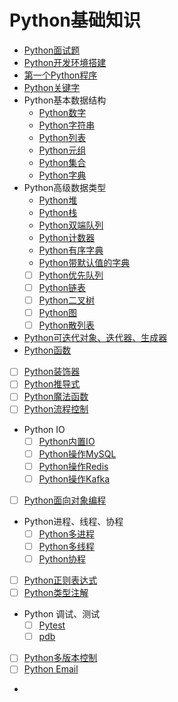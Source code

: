 # Python基础知识
- [Python面试题](doc/Python面试题.md)
- [Python开发环境搭建](doc/Python开发环境搭建.md)
- [第一个Python程序](doc/第一个Python程序.md)
- [Python关键字](notebook/Python关键字.ipynb)
- Python基本数据结构
  - [Python数字](notebook/Python数字.ipynb)
  - [Python字符串](notebook/Python字符串.ipynb)
  - [Python列表](notebook/Python列表.ipynb)
  - [Python元组](notebook/Python元组.ipynb)
  - [Python集合](notebook/Python集合.ipynb)
  - [Python字典](notebook/Python字典.ipynb)
- Python高级数据类型
  - [Python堆](notebook/Python堆.ipynb)
  - [Python栈](notebook/Python栈.ipynb)
  - [Python双端队列](notebook/Python双端队列.ipynb)
  - [Python计数器](notebook/Python计数器.ipynb)
  - [Python有序字典](notebook/Python有序字典.ipynb)
  - [Python带默认值的字典](notebook/Python带默认值的字典.ipynb)
  - [ ] [Python优先队列](notebook/Python优先队列.ipynb)
  - [ ] [Python链表](notebook/Python链表.ipynb)
  - [ ] [Python二叉树](notebook/Python二叉树.ipynb)
  - [ ] [Python图](notebook/Python图.ipynb)
  - [ ] [Python散列表](notebook/Python散列表.ipynb)
- [Python可迭代对象、迭代器、生成器](notebook/Python可迭代对象、迭代器、生成器.ipynb)
- [Python函数](notebook/Python函数.ipynb)
- [ ] [Python装饰器](notebook/Python装饰器.ipynb)
- [ ] [Python推导式](notebook/Python推导式.ipynb)
- [ ] [Python魔法函数]()
- [ ] [Python流程控制](notebook/Python流程控制.ipynb)
- Python IO
  - [ ] [Python内置IO](notebook/Python内置IO.ipynb)
  - [ ] [Python操作MySQL](notebook/Python操作MySQL.ipynb)
  - [ ] [Python操作Redis](notebook/Python操作Redis.ipynb)
  - [ ] [Python操作Kafka](notebook/Python操作Kafka.ipynb)
- [ ] [Python面向对象编程](notebook/Python面向对象编程.ipynb)
- Python进程、线程、协程
  - [ ] [Python多进程](notebook/Python多进程.ipynb)
  - [ ] [Python多线程](notebook/Python多线程.ipynb)
  - [ ] [Python协程](notebook/Python协程.ipynb)
- [ ] [Python正则表达式](notebook/Python正则表达式.ipynb)
- [ ] [Python类型注解](notebook/Python类型注解.ipynb)
- Python 调试、测试
  - [ ] [Pytest](notebook/Pytest.ipynb)
  - [ ] [pdb](notebook/Pytest.ipynb)
- [ ] [Python多版本控制]()
- [ ] [Python Email]()
- 